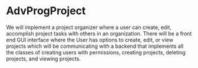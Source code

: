 # AdvProgProject

We will implement a project organizer where a user can create, edit, accomplish project tasks with others in an organization. There will be a front end GUI interface where the User has options to create, edit, or view projects which will be communicating with a backend that implements all the classes of creating users with permissions, creating projects, deleting projects, and viewing projects.
